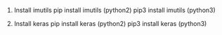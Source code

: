 1. Install imutils
pip install imutils (python2)
pip3 install imutils (python3)

2. Install keras
pip install keras (python2)
pip3 install keras (python3)